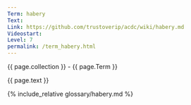 ```yaml
---
Term: habery
Text: 
Link: https://github.com/trustoverip/acdc/wiki/habery.md
Videostart: 
Level: 7
permalink: /term_habery.html
---
```


{{ page.collection }} - {{ page.Term }}

   {{ page.text }}

{% include_relative glossary/habery.md %}

